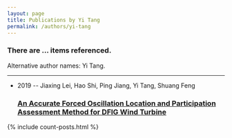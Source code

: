 ```yaml
---
layout: page
title: Publications by Yi Tang
permalink: /authors/yi-tang
---
```


<h3 id="number-posts">There are ... items referenced.</h3>
<p id='info-authors'>Alternative author names: Yi Tang.</p>
<hr />
<ul class="post-list">
<li><span class='post-meta'>2019 -- Jiaxing Lei, Hao Shi, Ping Jiang, Yi Tang, Shuang Feng</span><h3><a class='post-link' href="{{ site.baseurl }}/an-accurate-forced-oscillation-location-and-participation-assessment-method-for-dfig-wind-turbine">An Accurate Forced Oscillation Location and Participation Assessment Method for DFIG Wind Turbine</a></h3></li>

</ul>
{% include count-posts.html %}
